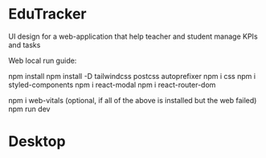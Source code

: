 # EduTracker
UI design for a web-application that help teacher and student manage KPIs and tasks

Web local run guide:

npm install
npm install -D tailwindcss postcss autoprefixer
npm i css
npm i styled-components
npm i react-modal
npm i react-router-dom

npm i web-vitals (optional, if all of the above is installed but the web failed)
npm run dev
# Desktop